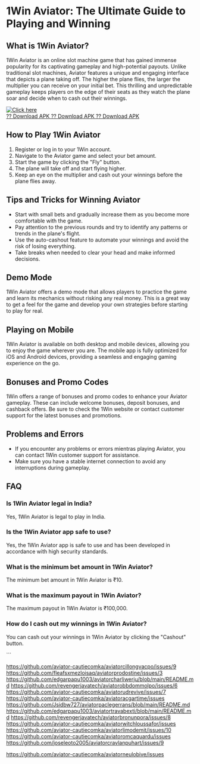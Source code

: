 # 1Win Aviator: The Ultimate Guide to Playing and Winning

## What is 1Win Aviator?

1Win Aviator is an online slot machine game that has gained immense
popularity for its captivating gameplay and high-potential payouts.
Unlike traditional slot machines, Aviator features a unique and engaging
interface that depicts a plane taking off. The higher the plane flies,
the larger the multiplier you can receive on your initial bet. This
thrilling and unpredictable gameplay keeps players on the edge of their
seats as they watch the plane soar and decide when to cash out their
winnings.

[![Click
here](https://readscoops.com/wp-content/uploads/2023/03/Readscoop-aviator-1-1.jpg)](https://traff.sbs/deff)\
[?? Download APK ?? Download APK ?? Download
APK](https://traff.sbs/deff)

## How to Play 1Win Aviator

1.  Register or log in to your 1Win account.
2.  Navigate to the Aviator game and select your bet amount.
3.  Start the game by clicking the "Fly" button.
4.  The plane will take off and start flying higher.
5.  Keep an eye on the multiplier and cash out your winnings before the
    plane flies away.

## Tips and Tricks for Winning Aviator

-   Start with small bets and gradually increase them as you become more
    comfortable with the game.
-   Pay attention to the previous rounds and try to identify any
    patterns or trends in the plane\'s flight.
-   Use the auto-cashout feature to automate your winnings and avoid the
    risk of losing everything.
-   Take breaks when needed to clear your head and make informed
    decisions.

## Demo Mode

1Win Aviator offers a demo mode that allows players to practice the game
and learn its mechanics without risking any real money. This is a great
way to get a feel for the game and develop your own strategies before
starting to play for real.

## Playing on Mobile

1Win Aviator is available on both desktop and mobile devices, allowing
you to enjoy the game wherever you are. The mobile app is fully
optimized for iOS and Android devices, providing a seamless and engaging
gaming experience on the go.

## Bonuses and Promo Codes

1Win offers a range of bonuses and promo codes to enhance your Aviator
gameplay. These can include welcome bonuses, deposit bonuses, and
cashback offers. Be sure to check the 1Win website or contact customer
support for the latest bonuses and promotions.

## Problems and Errors

-   If you encounter any problems or errors mientras playing Aviator,
    you can contact 1Win customer support for assistance.
-   Make sure you have a stable internet connection to avoid any
    interruptions during gameplay.

## FAQ




### Is 1Win Aviator legal in India?

Yes, 1Win Aviator is legal to play in India.







### Is the 1Win Aviator app safe to use?

Yes, the 1Win Aviator app is safe to use and has been developed in
accordance with high security standards.







### What is the minimum bet amount in 1Win Aviator?

The minimum bet amount in 1Win Aviator is ₹10.







### What is the maximum payout in 1Win Aviator?

The maximum payout in 1Win Aviator is ₹100,000.







### How do I cash out my winnings in 1Win Aviator?

You can cash out your winnings in 1Win Aviator by clicking the
"Cashout" button.




\`\`\`

https://github.com/aviator-cautiecomka/aviatorcillongvacpo/issues/9
https://github.com/fleafsxmezloisaq/aviatorprodostine/issues/3
https://github.com/edgarpapu1003/aviatorcharliwerju/blob/main/README.md
https://github.com/revengerjavatech/aviatorobbdommolpo/issues/6
https://github.com/aviator-cautiecomka/aviatorudrevive/issues/7
https://github.com/aviator-cautiecomka/aviatoracgartime/issues
https://github.com/Jsidbw727/aviatorpaclegerrans/blob/main/README.md
https://github.com/edgarpapu1003/aviatortravabexti/blob/main/README.md
https://github.com/revengerjavatech/aviatorbronunpora/issues/8
https://github.com/aviator-cautiecomka/aviatorwitchloussafor/issues
https://github.com/aviator-cautiecomka/aviatorlimodemit/issues/10
https://github.com/aviator-cautiecomka/aviatoromcaquardu/issues
https://github.com/joseleoto2005/aviatorcravlanpuhart/issues/9

https://github.com/aviator-cautiecomka/aviatorneulobive/issues
